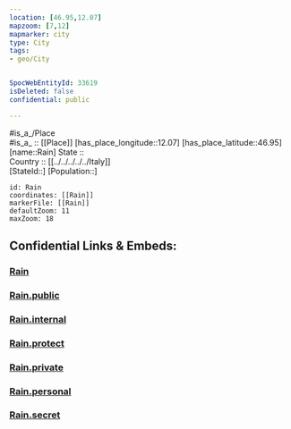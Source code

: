 ```yaml
---
location: [46.95,12.07] 
mapzoom: [7,12] 
mapmarker: city 
type: City
tags:
- geo/City


SpocWebEntityId: 33619
isDeleted: false
confidential: public

---
```

#is_a_/Place  
#is_a_ :: [[Place]] 
[has_place_longitude::12.07] 
[has_place_latitude::46.95] 
[name::Rain] 
State ::  
Country :: [[../../../../../Italy]]  
[StateId::] 
[Population::] 



```leaflet
id: Rain
coordinates: [[Rain]] 
markerFile: [[Rain]] 
defaultZoom: 11 
maxZoom: 18
```


## Confidential Links & Embeds: 

### [Rain](/_Standards/Earth/Continent/Europe/Europe~South/Italy/regions~Italy/Trentino/Bozen.Province/City/Rain.md) 

### [Rain.public](/_public/Earth/Continent/Europe/Europe~South/Italy/regions~Italy/Trentino/Bozen.Province/City/Rain.public.md) 

### [Rain.internal](/_internal/Earth/Continent/Europe/Europe~South/Italy/regions~Italy/Trentino/Bozen.Province/City/Rain.internal.md) 

### [Rain.protect](/_protect/Earth/Continent/Europe/Europe~South/Italy/regions~Italy/Trentino/Bozen.Province/City/Rain.protect.md) 

### [Rain.private](/_private/Earth/Continent/Europe/Europe~South/Italy/regions~Italy/Trentino/Bozen.Province/City/Rain.private.md) 

### [Rain.personal](/_personal/Earth/Continent/Europe/Europe~South/Italy/regions~Italy/Trentino/Bozen.Province/City/Rain.personal.md) 

### [Rain.secret](/_secret/Earth/Continent/Europe/Europe~South/Italy/regions~Italy/Trentino/Bozen.Province/City/Rain.secret.md)

